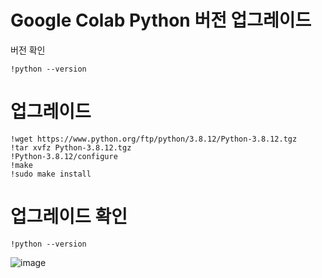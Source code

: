 # Google Colab Python 버전 업그레이드
버전 확인
```
!python --version

```
# 업그레이드
```
!wget https://www.python.org/ftp/python/3.8.12/Python-3.8.12.tgz
!tar xvfz Python-3.8.12.tgz
!Python-3.8.12/configure
!make
!sudo make install

```
# 업그레이드 확인
```
!python --version

```

![image](https://user-images.githubusercontent.com/102650331/190092791-925646b0-57e6-4d9f-b762-bb3747e559fc.png)

